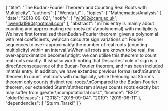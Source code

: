 {
    "title": "The Budan-Fourier Theorem and Counting Real Roots with Multiplicity",
    "authors": [
        "Wenda Li"
    ],
    "topics": [
        "Mathematics/Analysis"
    ],
    "date": "2018-09-02",
    "notify": [
        "wl302@cam.ac.uk",
        "liwenda1990@hotmail.com"
    ],
    "abstract": "\nThis entry is mainly about counting and approximating real roots (of a\npolynomial) with multiplicity. We have first formalised the\nBudan-Fourier theorem: given a polynomial with real coefficients, we\ncan calculate sign variations on Fourier sequences to over-approximate\nthe number of real roots (counting multiplicity) within an interval.\nWhen all roots are known to be real, the over-approximation becomes\ntight: we can utilise this theorem to count real roots exactly. It is\nalso worth noting that Descartes' rule of sign is a direct\nconsequence of the Budan-Fourier theorem, and has been included in\nthis entry. In addition, we have extended previous formalised\nSturm's theorem to count real roots with multiplicity, while the\noriginal Sturm's theorem only counts distinct real roots.\nCompared to the Budan-Fourier theorem, our extended Sturm's\ntheorem always counts roots exactly but may suffer from greater\ncomputational cost.",
    "licence": "BSD",
    "olderReleases": {
        "2018": "2018-09-04",
        "2019": "2019-06-11"
    },
    "dependencies": [
        "Sturm_Tarski"
    ]
}